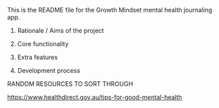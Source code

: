 This is the README file for the Growth Mindset mental health journaling app.

1. Rationale / Aims of the project

2. Core functionality

3. Extra features

4. Development process

RANDOM RESOURCES TO SORT THROUGH


https://www.healthdirect.gov.au/tips-for-good-mental-health

